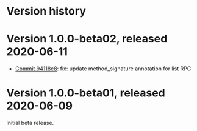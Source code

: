 # Version history

# Version 1.0.0-beta02, released 2020-06-11

- [Commit 94118c8](https://github.com/googleapis/google-cloud-dotnet/commit/94118c8): fix: update method_signature annotation for list RPC

# Version 1.0.0-beta01, released 2020-06-09

Initial beta release.



